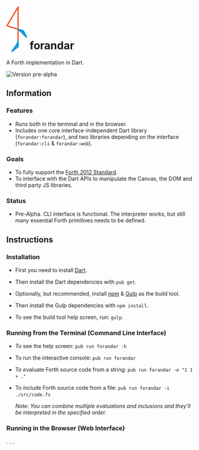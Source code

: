 # <img src="https://raw.githubusercontent.com/andamira/forandar/master/web/img/logo-55x120.png" height="120" valign="bottom">  forandar

A Forth implementation in Dart.

![Version pre-alpha](https://img.shields.io/badge/version-pre--alpha-C70300.svg)

## Information

### Features

- Runs both in the terminal and in the browser.
- Includes one core interface-independent Dart library (`forandar:forandar`), and two libraries depending on the interface (`forandar:cli` & `forandar:web`).

### Goals

- To fully support the [Forth 2012 Standard](http://forth-standard.org/).
- To interface with the Dart APIs to manipulate the Canvas, the DOM and third party JS libraries.

### Status

- Pre-Alpha. CLI interface is functional. The interpreter works, but still many essential Forth primitives needs to be defined.

## Instructions

### Installation

* First you need to install [Dart](https://www.dartlang.org/downloads/).
* Then install the Dart dependencies with `pub get`.

* Optionally, but recommended, install [npm](https://docs.npmjs.com/getting-started/installing-node) & [Gulp](https://github.com/gulpjs/gulp/blob/master/docs/getting-started.md) as the build tool.
* Then install the Gulp dependencies with `npm install`.
* To see the build tool help screen, run: `gulp`.

### Running from the Terminal (Command Line Interface)

* To see the help screen: `pub run forandar -h`
* To run the interactive console: `pub run forandar`
* To *e*valuate Forth source code from a string: `pub run forandar -e "1 1 + ."`
* To *i*nclude Forth source code from a file: `pub run forandar -i ./src/code.fs`

    _Note: You can combine multiple evaluations and inclusions and they'll be interpreted in the specified order._

### Running in the Browser (Web Interface)

. . .

